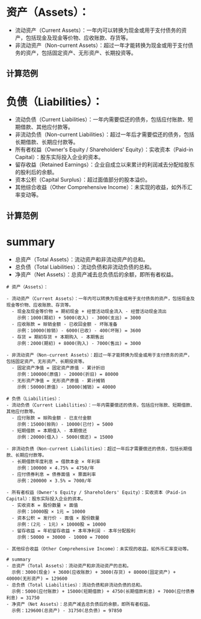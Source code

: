# 资产（Assets）：

- 流动资产（Current Assets）：一年内可以转换为现金或用于支付债务的资产，包括现金及现金等价物、应收账款、存货等。
- 非流动资产（Non-current Assets）：超过一年才能转换为现金或用于支付债务的资产，包括固定资产、无形资产、长期投资等。

## 计算范例



# 负债（Liabilities）：
- 流动负债（Current Liabilities）：一年内需要偿还的债务，包括应付账款、短期借款、其他应付款等。
- 非流动负债（Non-current Liabilities）：超过一年后才需要偿还的债务，包括长期借款、长期应付款等。
- 所有者权益（Owner's Equity / Shareholders' Equity）：实收资本（Paid-in Capital）：股东实际投入企业的资本。
- 留存收益（Retained Earnings）：企业自成立以来累计的利润减去分配给股东的股利后的余额。
- 资本公积（Capital Surplus）：超过面值部分的股本溢价。
- 其他综合收益（Other Comprehensive Income）：未实现的收益，如外币汇率变动等。

## 计算范例


# summary
- 总资产（Total Assets）：流动资产和非流动资产的总和。
- 总负债（Total Liabilities）：流动负债和非流动负债的总和。
- 净资产（Net Assets）：总资产减去总负债后的余额，即所有者权益。

```计算范例
# 资产（Assets）：

- 流动资产（Current Assets）：一年内可以转换为现金或用于支付债务的资产，包括现金及现金等价物、应收账款、存货等。
  - 现金及现金等价物 = 期初现金 + 经营活动现金流入 - 经营活动现金流出
    示例：1000(期初) + 5000(收入) - 3000(支出) = 3000
  - 应收账款 = 赊销金额 - 已收回金额 - 坏账准备
    示例：10000(赊销) - 6000(已收) - 400(坏账) = 3600
  - 存货 = 期初存货 + 本期购入 - 本期售出
    示例：2000(期初) + 8000(购入) - 7000(售出) = 3000

- 非流动资产（Non-current Assets）：超过一年才能转换为现金或用于支付债务的资产，包括固定资产、无形资产、长期投资等。
  - 固定资产净值 = 固定资产原值 - 累计折旧
    示例：100000(原值) - 20000(折旧) = 80000
  - 无形资产净值 = 无形资产原值 - 累计摊销
    示例：50000(原值) - 10000(摊销) = 40000

# 负债（Liabilities）：
- 流动负债（Current Liabilities）：一年内需要偿还的债务，包括应付账款、短期借款、其他应付款等。
  - 应付账款 = 赊购金额 - 已支付金额
    示例：15000(赊购) - 10000(已付) = 5000
  - 短期借款 = 本期借入 - 本期偿还
    示例：20000(借入) - 5000(偿还) = 15000

- 非流动负债（Non-current Liabilities）：超过一年后才需要偿还的债务，包括长期借款、长期应付款等。
  - 长期借款年度利息 = 借款本金 × 年利率
    示例：100000 × 4.75% = 4750/年
  - 应付债券利息 = 债券面值 × 票面利率
    示例：200000 × 3.5% = 7000/年

- 所有者权益（Owner's Equity / Shareholders' Equity）：实收资本（Paid-in Capital）：股东实际投入企业的资本。
  - 实收资本 = 股份数量 × 面值
    示例：10000股 × 1元 = 10000
  - 资本公积 = 发行价 - 面值 × 股份数量
    示例：(2元 - 1元) × 10000股 = 10000
  - 留存收益 = 年初留存收益 + 本年净利润 - 本年分配股利
    示例：50000 + 30000 - 10000 = 70000

- 其他综合收益（Other Comprehensive Income）：未实现的收益，如外币汇率变动等。

# summary
- 总资产（Total Assets）：流动资产和非流动资产的总和。
  示例：3000(现金) + 3600(应收账款) + 3000(存货) + 80000(固定资产) + 40000(无形资产) = 129600
- 总负债（Total Liabilities）：流动负债和非流动负债的总和。
  示例：5000(应付账款) + 15000(短期借款) + 4750(长期借款利息) + 7000(应付债券利息) = 31750
- 净资产（Net Assets）：总资产减去总负债后的余额，即所有者权益。
  示例：129600(总资产) - 31750(总负债) = 97850
```
